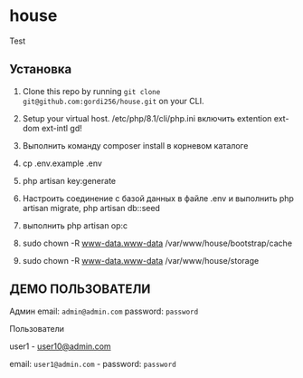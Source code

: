 # house
Test 

## Установка


1. Clone this repo by running `git clone git@github.com:gordi256/house.git` on your CLI.
2. Setup your virtual host.  /etc/php/8.1/cli/php.ini включить extention ext-dom ext-intl  gd!

3. Выполнить команду composer install в корневом каталоге
4. cp .env.example .env
5. php artisan key:generate

6. Настроить соединение с базой данных в файле .env и выполнить  php artisan migrate,  php artisan db::seed

7. выполнить php artisan op:c 
8. sudo chown -R www-data.www-data /var/www/house/bootstrap/cache
9. sudo chown -R www-data.www-data /var/www/house/storage

## ДЕМО ПОЛЬЗОВАТЕЛИ

Админ
email: `admin@admin.com`
password: `password`

Пользователи 

user1 - user10@admin.com

email: `user1@admin.com`  - 
password: `password`
